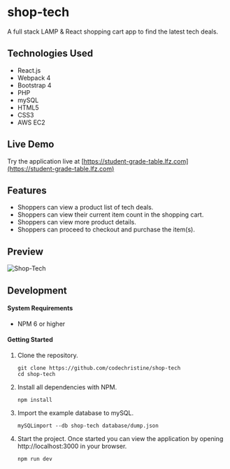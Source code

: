 # shop-tech

A full stack LAMP & React shopping cart app to find the latest tech deals.

## Technologies Used

- React.js
- Webpack 4
- Bootstrap 4
- PHP
- mySQL
- HTML5
- CSS3
- AWS EC2

## Live Demo

Try the application live at [https://student-grade-table.lfz.com](https://student-grade-table.lfz.com)

## Features

- Shoppers can view a product list of tech deals.
- Shoppers can view their current item count in the shopping cart.
- Shoppers can view more product details.
- Shoppers can proceed to checkout and purchase the item(s).

## Preview

![Shop-Tech](images/shop-tech.gif)

## Development

#### System Requirements

- NPM 6 or higher

#### Getting Started

1. Clone the repository.

    ```shell
    git clone https://github.com/codechristine/shop-tech
    cd shop-tech
    ```

1. Install all dependencies with NPM.

    ```shell
    npm install
    ```

1. Import the example database to mySQL.

    ```shell
    mySQLimport --db shop-tech database/dump.json
    ```

1. Start the project. Once started you can view the application by opening http://localhost:3000 in your browser.

    ```shell
    npm run dev
    ```
